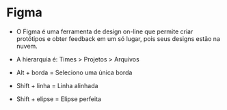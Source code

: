 # Figma

-    O Figma é uma ferramenta de design on-line que permite criar protótipos e obter feedback em um só lugar, pois seus designs estão na nuvem.

-    A hierarquia é: Times > Projetos > Arquivos

-    Alt + borda = Seleciono uma única borda
-    Shift + linha = Linha alinhada
-    Shift + elipse = Elipse perfeita
